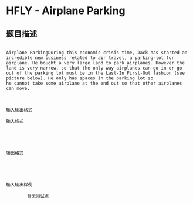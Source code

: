 # HFLY - Airplane Parking

## 题目描述

```

Airplane ParkingDuring this economic crisis time, Jack has started an incredible new business related to air travel, a parking-lot for airplane. He bought a very large land to park airplanes. However the land is very narrow, so that the only way airplanes can go in or go out of the parking lot must be in the Last-In First-Out fashion (see picture below). He only has spaces in the parking lot so he cannot take some airplane at the end out so that other airplanes can move.

 

```

    输入输出格式

    输入格式

    

    

    输出格式

    

    

    输入输出样例

            暂无测试点

    

    

    

<!--  -->

